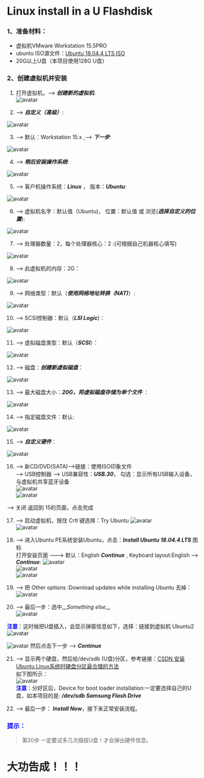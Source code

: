 # Linux install in a U Flashdisk
### 1、准备材料：
+ 虚拟机VMware Workstation 15.5PRO
+ ubuntu ISO源文件：[Ubuntu 18.04.4 LTS ISO](https://ubuntu.com/download/desktop)
+ 20G以上U盘（本项目使用128G U盘）

### 2、创建虚拟机并安装
1. 打开虚拟机，--> __*创建新的虚拟机*__:  
![avatar](https://github.com/orca-info/OdooTutorials/blob/master/Odoo%20development/ubuntu%20virtual/step1.png)

2. --> __*自定义（高级）*__:

![avatar](https://github.com/orca-info/OdooTutorials/blob/master/Odoo%20development/ubuntu%20virtual/step2.png)

3. --> 默认：Workstation 15.x ,--> __*下一步*__:

![avatar](https://github.com/orca-info/OdooTutorials/blob/master/Odoo%20development/ubuntu%20virtual/step3.png)

4. --> __*稍后安装操作系统*__:

![avatar](https://github.com/orca-info/OdooTutorials/blob/master/Odoo%20development/ubuntu%20virtual/step4.png)

5. --> 客户机操作系统：__*Linux*__ ， 版本：__*Ubuntu*__:

![avatar](https://github.com/orca-info/OdooTutorials/blob/master/Odoo%20development/ubuntu%20virtual/step5.png)

6. --> 虚拟机名字：默认值（Ubuntu)， 位置：默认值 或 浏览(__*选择自定义的位置*__):

![avatar](https://github.com/orca-info/OdooTutorials/blob/master/Odoo%20development/ubuntu%20virtual/step6.png)

7. --> 处理器数量：2，每个处理器核心：2 :(可根据自己机器核心填写)

![avatar](https://github.com/orca-info/OdooTutorials/blob/master/Odoo%20development/ubuntu%20virtual/step7.png)

8. --> 此虚拟机的内存：2G：

![avatar](https://github.com/orca-info/OdooTutorials/blob/master/Odoo%20development/ubuntu%20virtual/step8.png)

9. --> 网络类型：默认（__*使用网络地址转换（NAT)*__）:

![avatar](https://github.com/orca-info/OdooTutorials/blob/master/Odoo%20development/ubuntu%20virtual/step9.png)

10. --> SCSI控制器：默认（__*LSI Logic*__)：

![avatar](https://github.com/orca-info/OdooTutorials/blob/master/Odoo%20development/ubuntu%20virtual/step10.png)

11. --> 虚拟磁盘类型：默认（__*SCSI*__）：

![avatar](https://github.com/orca-info/OdooTutorials/blob/master/Odoo%20development/ubuntu%20virtual/step10.png)

12. --> 磁盘：__*创建新虚拟磁盘*__：

![avatar](https://github.com/orca-info/OdooTutorials/blob/master/Odoo%20development/ubuntu%20virtual/step12.png)

13. --> 最大磁盘大小：__*20G，将虚拟磁盘存储为单个文件*__ ：

![avatar](https://github.com/orca-info/OdooTutorials/blob/master/Odoo%20development/ubuntu%20virtual/step13.png)

14. --> 指定磁盘文件：默认:

![avatar](https://github.com/orca-info/OdooTutorials/blob/master/Odoo%20development/ubuntu%20virtual/step14.png)

15. --> __*自定义硬件*__：

![avatar](https://github.com/orca-info/OdooTutorials/blob/master/Odoo%20development/ubuntu%20virtual/step15.png)

16. --> 新CD/DVD(SATA)-->链接：使用ISO印象文件  
--> USB控制器 --> USB兼容性：__*USB.30*__， 勾选：显示所有USB输入设备，与虚拟机共享蓝牙设备  
![avatar](https://github.com/orca-info/OdooTutorials/blob/master/Odoo%20development/ubuntu%20virtual/step16.png)  
![avatar](https://github.com/orca-info/OdooTutorials/blob/master/Odoo%20development/ubuntu%20virtual/step17.png)

--> 关闭 返回到 15的页面，点击完成

17. --> 启动虚拟机，按住 Crtl 键选择：Try Ubuntu
![avatar](https://github.com/orca-info/OdooTutorials/blob/master/Odoo%20development/ubuntu%20virtual/step18.png)  
![avatar](https://github.com/orca-info/OdooTutorials/blob/master/Odoo%20development/ubuntu%20virtual/step19.png)

18. --> 进入Ubuntu PE系统安装Ubuntu，点击：__*Install Ubuntu 18.04.4 LTS*__ 图标  
打开安装页面 --->  默认：English __*Continue*__ , Keyboard layout:English --> __*Continue*__:
![avatar](https://github.com/orca-info/OdooTutorials/blob/master/Odoo%20development/ubuntu%20virtual/step20.png)  
![avatar](https://github.com/orca-info/OdooTutorials/blob/master/Odoo%20development/ubuntu%20virtual/step21.png)  
![avatar](https://github.com/orca-info/OdooTutorials/blob/master/Odoo%20development/ubuntu%20virtual/step22.png)


19. --> 把 Other options :Download updates while installing Ubuntu 去掉：
![avatar](https://github.com/orca-info/OdooTutorials/blob/master/Odoo%20development/ubuntu%20virtual/step23.png)

20. --> 最后一步：选中__*Something else*__   
![avatar]()

<font color=blue>**注意**</font>：这时候把U盘插入，会显示弹窗信息如下，选择：链接到虚拟机 Ubuntu2
![avatar](https://github.com/orca-info/OdooTutorials/blob/master/Odoo%20development/ubuntu%20virtual/step24.png)

![avatar](https://github.com/orca-info/OdooTutorials/blob/master/Odoo%20development/ubuntu%20virtual/step25.png)
然后点击下一步 --> __*Continue*__

21. --> 显示两个硬盘，然后给/dev/sdb (U盘)分区，参考链接：[CSDN 安装Ubuntu Linux系统时硬盘分区最合理的方法](https://blog.csdn.net/u012052268/article/details/77145427)  
如下图所示：  
![avatar](https://github.com/orca-info/OdooTutorials/blob/master/Odoo%20development/ubuntu%20virtual/step26.png)  
<font color=blue>**注意**</font>：分好区后，Device for boot loader installation:一定要选择自己的U盘，如本项目的是: __*/dev/sdb Samsung Flash Drive*__

22. --> 最后一步： __*Install Now*__，接下来正常安装流程。

### <font color=blue>**提示：**</font>
> 第20步 一定要试多几次插拔U盘！才会弹出硬件信息。
# 大功告成！！！
